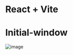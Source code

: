 # React + Vite
# Initial-window
![image](https://github.com/vraval13/Project-Nexus-Phase1-Project1/assets/125266587/82c646d9-b897-4a1c-a754-f7c6a57231bf)
 
 
